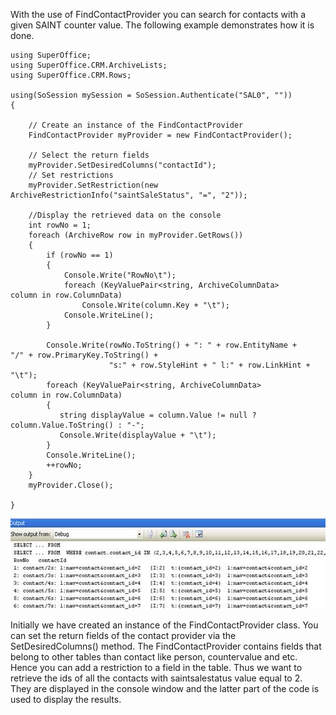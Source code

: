<properties date="2016-05-10"
SortOrder="7"
/>

 

With the use of FindContactProvider you can search for contacts with a given SAINT counter value. The following example demonstrates how it is done.

```
using SuperOffice;
using SuperOffice.CRM.ArchiveLists;
using SuperOffice.CRM.Rows;
 
using(SoSession mySession = SoSession.Authenticate("SAL0", ""))
{
 
    // Create an instance of the FindContactProvider
    FindContactProvider myProvider = new FindContactProvider();
 
    // Select the return fields
    myProvider.SetDesiredColumns("contactId");
    // Set restrictions
    myProvider.SetRestriction(new
ArchiveRestrictionInfo("saintSaleStatus", "=", "2"));
 
    //Display the retrieved data on the console
    int rowNo = 1;
    foreach (ArchiveRow row in myProvider.GetRows())
    {
        if (rowNo == 1)
        {
            Console.Write("RowNo\t");
            foreach (KeyValuePair<string, ArchiveColumnData>
column in row.ColumnData)
                Console.Write(column.Key + "\t");
            Console.WriteLine();
        }
 
        Console.Write(rowNo.ToString() + ": " + row.EntityName +
"/" + row.PrimaryKey.ToString() + 
                      "s:" + row.StyleHint + " l:" + row.LinkHint +
"\t");
        foreach (KeyValuePair<string, ArchiveColumnData>
column in row.ColumnData)
        {
           string displayValue = column.Value != null ?
column.Value.ToString() : "-";
           Console.Write(displayValue + "\t");
        }
        Console.WriteLine();
        ++rowNo;
    }
    myProvider.Close();
 
}
```

 

 <img src="../Search%20for%20contacts%20with%20a%20given%20SAINT%20counter_files/image001.jpg" width="577" height="145" /> 

 

Initially we have created an instance of the FindContactProvider class. You can set the return fields of the contact provider via the SetDesiredColumns() method. The FindContactProvider contains fields that belong to other tables than contact like person, countervalue and etc. Hence you can add a restriction to a field in the table.  Thus we want to retrieve the ids of all the contacts with saintsalestatus value equal to 2. They are displayed in the console window and the latter part of the code is used to display the results.

 
